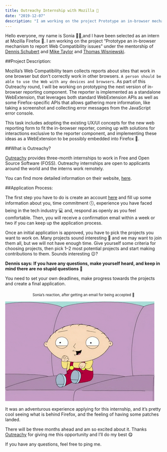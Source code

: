 ```yaml
---
title: Outreachy Internship with Mozilla 🦊
date: "2019-12-07"
description: "I am working on the project Prototype an in-browser mechanism to report Web Compatibility issues under the mentorship of Dennis Schubert and Mike Taylor and Thomas Wisniewski."
---
```


Hello everyone, my name is Sonia 👱‍♀️,and I have been selected as an intern at Mozilla Firefox 🦊. I am working on the project “Prototype an in-browser mechanism to report Web Compatibility issues” under the mentorship of [Dennis Schubert](https://schub.io/) and [Mike Taylor](https://miketaylr.com/) and [Thomas Wisniewski](https://github.com/wisniewskit).

##Project Description:

Mozilla’s Web Compatibility team collects reports about sites that work in one browser but don’t correctly work in other browsers. `A person should be able to use the Web with any devices and browsers`. As part of this Outreachy round, I will be working on prototyping the next version of in-browser reporting component. The reporter is implemented as a standalone WebExtension, that leverages both standard WebExtension APIs as well as some Firefox-specific APIs that allows gathering more information, like taking a screenshot and collecting error messages from the JavaScript error console.

This task includes adopting the existing UX/UI concepts for the new web reporting form to fit the in-browser reporter, coming up with solutions for interactions exclusive to the reporter component, and implementing these ideas as a WebExtension to be possibly embedded into Firefox 🦊.

##What is Outreachy?

[Outreachy](https://www.outreachy.org/) provides three-month internships to work in Free and Open Source Software (FOSS). Outreachy internships are open to applicants around the world and the interns work remotely.

You can find more detailed information on their website, [here](https://www.outreachy.org/).

##Application Process:

The first step you have to do is create an account [here](https://www.outreachy.org/) and fill up some information about you, time commitment 🕔, experience you have faced being in the tech industry 💻 and, respond as openly as you feel comfortable. Then, you will receive a confirmation email within a week or two if you can keep up the application process.

Once an initial application is approved, you have to pick the projects you want to work on. Many projects sound interesting 🤔 and we may want to join them all, but we will not have enough time. Give yourself some criteria for choosing projects, then pick 1–2 most potential projects and start making contributions to them. Sounds interesting 😉?

**Dennis says: If you have any questions, make yourself heard, and keep in mind there are no stupid questions 🙂**

You need to set your own deadlines, make progress towards the projects and create a final application.

<center><sub>Sonia’s reaction, after getting an email for being accepted 🙈</sub></center>

![Sonia's reaction](./excited.gif)

It was an adventurous experience applying for this internship, and it’s pretty cool seeing what is behind Firefox, and the feeling of having some patches landed.

There will be three months ahead and am so excited about it. Thanks [Outreachy](https://www.outreachy.org/) for giving me this opportunity and I’ll do my best 😋

If you have any questions, feel free to ping me.
